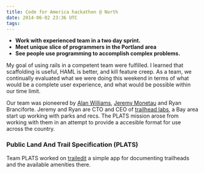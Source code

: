 ```yaml
---
title: Code for America hackathon @ North
date: 2014-06-02 23:36 UTC
tags:
---
```

- **Work with experienced team in a two day sprint.**
- **Meet unique slice of programmers in the Portland area**
- **See people use programming to accomplish complex problems.**

My goal of using rails in a competent team were fulfilled. I learned that scaffolding is useful, HAML is better, and kill feature creep. As a team, we continually evaluated what we were doing this weekend in terms of what would be a complete user experience, and what would be possible within our time limit.

Our team was pioneered by [Alan Williams](http://www.codeforamerica.org/blog/author/alanw/), [Jeremy Monetau](https://github.com/jmoe) and Ryan Branciforte. Jeremy and Ryan are CTO and CEO of [trailhead labs](http://www.trailheadlabs.com/), a Bay area start up working with parks and recs. The PLATS mission arose from working with them in an attempt to provide a accesible format for use across the country.

### Public Land And Trail Specification (PLATS)

Team PLATS worked on [trailedit](http://trailheadit.trailheadlabs.com/trailheads) a simple app for documenting trailheads and the available amenities there.
